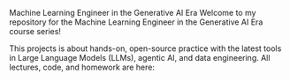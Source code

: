 Machine Learning Engineer in the Generative AI Era
Welcome to my repository for the Machine Learning Engineer in the Generative AI Era course series!

This projects is about hands-on, open-source practice with the latest tools in Large Language Models (LLMs), agentic AI, and data engineering. All lectures, code, and homework are here:
